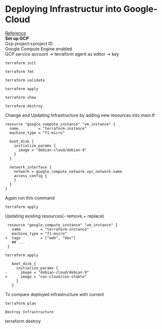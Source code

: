 # Deploying Infrastructur into Google-Cloud 
[Reference](https://learn.hashicorp.com/tutorials/terraform/google-cloud-platform-build?in=terraform/gcp-get-started)<br/>
**Set up GCP**  <br>
Gcp project->project ID <br>
Google Compute Engine enabled <br>
GCP service account -> terraform agent as editor -> key
```
terraform init
``` 
```
terraform fmt 
```
```
terraform validate
```
```
terraform apply 
```
```
terraform show
```
```
terraform destroy
``` 
Change and Updating Infrastructure by adding new resources into main.tf 
```
resource "google_compute_instance" "vm_instance" {
  name         = "terraform-instance"
  machine_type = "f1-micro"

  boot_disk {
    initialize_params {
      image = "debian-cloud/debian-9"
    }
  }

  network_interface {
    network = google_compute_network.vpc_network.name
    access_config {
    }
  }
}
``` 
Again run this command 
``` 
terraform apply
```
Updating existing resources(- remove,+ replace)
```
 resource "google_compute_instance" "vm_instance" {
   name         = "terraform-instance"
   machine_type = "f1-micro"
+  tags         = ["web", "dev"]
   ## ...
 }
 ```
``` 
terraform apply
```
```
   boot_disk {
     initialize_params {
-      image = "debian-cloud/debian-9"
+      image = "cos-cloud/cos-stable"
     }
   }
```
To compare deployed infrastructure with current 
```
terraform plan
``` 
```
Destroy Infrastructure
``` 
terraform destroy
```

